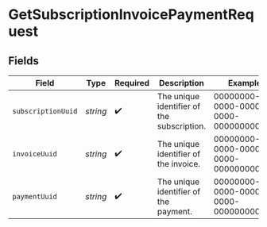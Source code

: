 # GetSubscriptionInvoicePaymentRequest


## Fields

| Field                                      | Type                                       | Required                                   | Description                                | Example                                    |
| ------------------------------------------ | ------------------------------------------ | ------------------------------------------ | ------------------------------------------ | ------------------------------------------ |
| `subscriptionUuid`                         | *string*                                   | :heavy_check_mark:                         | The unique identifier of the subscription. | 00000000-0000-0000-0000-000000000000       |
| `invoiceUuid`                              | *string*                                   | :heavy_check_mark:                         | The unique identifier of the invoice.      | 00000000-0000-0000-0000-000000000000       |
| `paymentUuid`                              | *string*                                   | :heavy_check_mark:                         | The unique identifier of the payment.      | 00000000-0000-0000-0000-000000000000       |